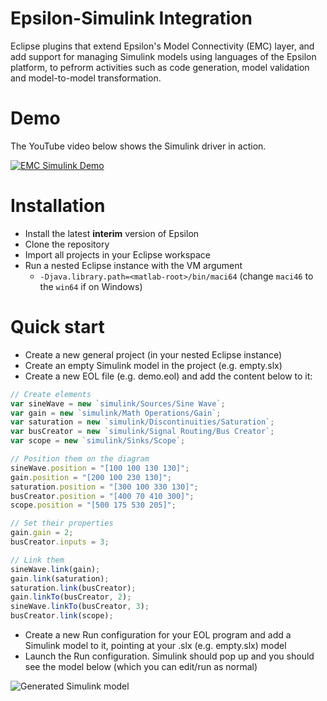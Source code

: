 # Epsilon-Simulink Integration

Eclipse plugins that extend Epsilon's Model Connectivity (EMC) layer, and add support for managing Simulink models using languages of the Epsilon platform, to pefrorm activities such as code generation, model validation and model-to-model transformation.

# Demo
The YouTube video below shows the Simulink driver in action.

[![EMC Simulink Demo](http://img.youtube.com/vi/k3hdD7Ot0Bc/0.jpg)](https://www.youtube.com/watch?v=k3hdD7Ot0Bc)

# Installation

* Install the latest **interim** version of Epsilon
* Clone the repository
* Import all projects in your Eclipse workspace
* Run a nested Eclipse instance with the VM argument 
  * `-Djava.library.path=<matlab-root>/bin/maci64` (change `maci46` to the `win64` if on Windows)

# Quick start
* Create a new general project (in your nested Eclipse instance)
* Create an empty Simulink model in the project (e.g. empty.slx)
* Create a new EOL file (e.g. demo.eol) and add the content below to it:

```javascript
// Create elements
var sineWave = new `simulink/Sources/Sine Wave`;
var gain = new `simulink/Math Operations/Gain`;
var saturation = new `simulink/Discontinuities/Saturation`;
var busCreator = new `simulink/Signal Routing/Bus Creator`;
var scope = new `simulink/Sinks/Scope`;

// Position them on the diagram
sineWave.position = "[100 100 130 130]";
gain.position = "[200 100 230 130]";
saturation.position = "[300 100 330 130]";
busCreator.position = "[400 70 410 300]";
scope.position = "[500 175 530 205]";

// Set their properties
gain.gain = 2;
busCreator.inputs = 3;

// Link them
sineWave.link(gain);
gain.link(saturation);
saturation.link(busCreator);
gain.linkTo(busCreator, 2);
sineWave.linkTo(busCreator, 3);
busCreator.link(scope);
```

* Create a new Run configuration for your EOL program and add a Simulink model to it, pointing at your .slx (e.g. empty.slx) model
* Launch the Run configuration. Simulink should pop up and you should see the model below (which you can edit/run as normal)

![Generated Simulink model](https://raw.githubusercontent.com/wiki/epsilonlabs/emc-simulink/simulink-model.png)
